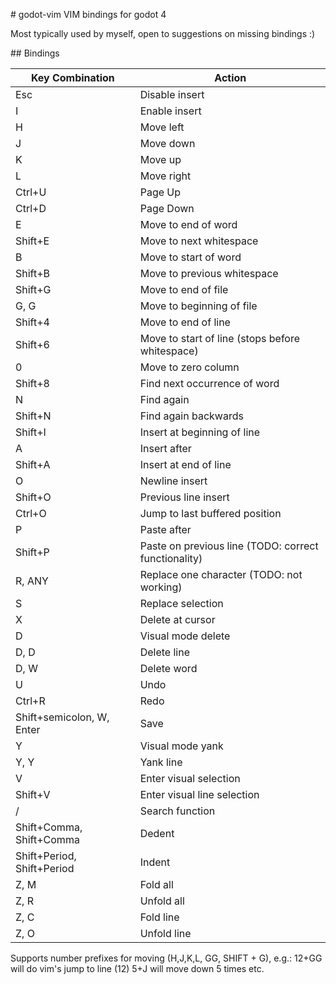 # godot-vim
VIM bindings for godot 4

Most typically used by myself, open to suggestions on missing bindings :)



## Bindings

| Key Combination | Action |
| --- | --- |
| Esc | Disable insert |
| I | Enable insert |
| H | Move left |
| J | Move down |
| K | Move up |
| L | Move right |
| Ctrl+U | Page Up |
| Ctrl+D | Page Down |
| E | Move to end of word |
| Shift+E | Move to next whitespace |
| B | Move to start of word |
| Shift+B | Move to previous whitespace |
| Shift+G | Move to end of file |
| G, G | Move to beginning of file |
| Shift+4 | Move to end of line |
| Shift+6 | Move to start of line (stops before whitespace) |
| 0 | Move to zero column |
| Shift+8 | Find next occurrence of word |
| N | Find again |
| Shift+N | Find again backwards |
| Shift+I | Insert at beginning of line |
| A | Insert after |
| Shift+A | Insert at end of line |
| O | Newline insert |
| Shift+O | Previous line insert |
| Ctrl+O | Jump to last buffered position |
| P | Paste after |
| Shift+P | Paste on previous line (TODO: correct functionality) |
| R, ANY | Replace one character (TODO: not working) |
| S | Replace selection |
| X | Delete at cursor |
| D | Visual mode delete |
| D, D | Delete line |
| D, W | Delete word |
| U | Undo |
| Ctrl+R | Redo |
| Shift+semicolon, W, Enter | Save |
| Y | Visual mode yank |
| Y, Y | Yank line |
| V | Enter visual selection |
| Shift+V | Enter visual line selection |
| / | Search function |
| Shift+Comma, Shift+Comma | Dedent |
| Shift+Period, Shift+Period | Indent |
| Z, M | Fold all |
| Z, R | Unfold all |
| Z, C | Fold line |
| Z, O | Unfold line |


Supports number prefixes for moving (H,J,K,L, GG, SHIFT + G), e.g.:
12+GG will do vim's jump to line (12)
5+J will move down 5 times
etc.
